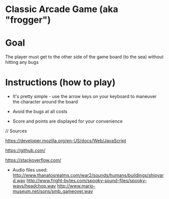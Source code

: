 # Classic Arcade Game (aka "frogger")

# Goal

The player must get to the other side of the game board (to the sea) without hitting any bugs

# Instructions (how to play)

- It's pretty simple - use the arrow keys on your keyboard to maneuver the character around the board

- Avoid the bugs at all costs

- Score and points are displayed for your convenience

// Sources

https://developer.mozilla.org/en-US/docs/Web/JavaScript

https://github.com/

https://stackoverflow.com/

- Audio files used:
  http://www.thanatosrealms.com/war2/sounds/humans/buildings/shipyard.wav
  http://www.fright-bytes.com/spooky-sound-files/spooky-wavs/headchop.wav
  http://www.mario-museum.net/sons/smb_gameover.wav

